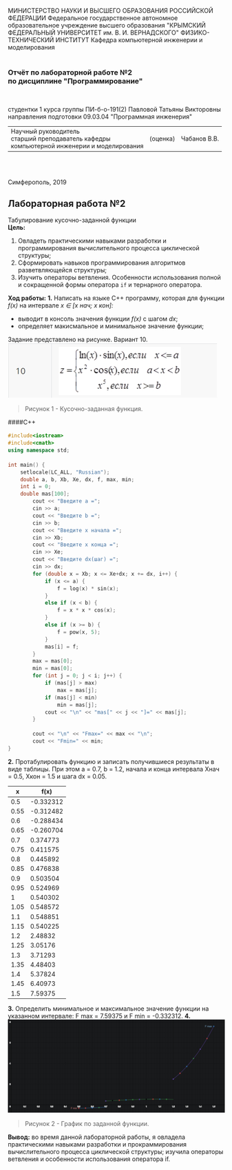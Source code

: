 МИНИСТЕРСТВО НАУКИ  И ВЫСШЕГО ОБРАЗОВАНИЯ РОССИЙСКОЙ ФЕДЕРАЦИИ
Федеральное государственное автономное образовательное учреждение высшего образования
"КРЫМСКИЙ ФЕДЕРАЛЬНЫЙ УНИВЕРСИТЕТ им. В. И. ВЕРНАДСКОГО"
ФИЗИКО-ТЕХНИЧЕСКИЙ ИНСТИТУТ
Кафедра компьютерной инженерии и моделирования
<br/><br/>

### Отчёт по лабораторной работе №2<br/> по дисциплине "Программирование"
<br/>

студентки 1 курса группы ПИ-б-о-191(2)
Павловой Татьяны Викторовны
направления подготовки 09.03.04 "Программная инженерия"
<br/>

<table>
<tr><td>Научный руководитель<br/> старший преподаватель кафедры<br/> компьютерной инженерии и моделирования</td>
<td>(оценка)</td>
<td>Чабанов В.В.</td>
</tr>
</table>
<br/><br/>

Симферополь, 2019

## Лабораторная работа №2
Табулирование кусочно-заданной функции<br>
**Цель:**  
1. Овладеть практическими навыками разработки и программирования вычислительного процесса циклической структуры;
2. Сформировать навыков программирования алгоритмов разветвляющейся структуры;
3. Изучить операторы ветвления. Особенности использования полной и сокращенной формы оператора `if` и тернарного оператора.

**Ход работы:**
**1\.**  Написать на языке C++ программу, которая для функции *f(x)* на интервале *x ∈ [x нач; x кон]:*
- выводит в консоль значения функции *f(x)* с шагом *dx*;
- определяет макисмальное и минимальное значение функции;

Задание представлено на рисунке. Вариант 10. <br>
![Рис. 1](https://github.com/dark-angel-jpg/Lab/blob/master/image%20lab%202/задание%20лаба%202.jpg?raw=true) 
>Рисунок 1 - Кусочно-заданная функция.

####С++
```cpp
#include<iostream>
#include<cmath>
using namespace std;

int main() {
	setlocale(LC_ALL, "Russian");
	double a, b, Xb, Xe, dx, f, max, min;
	int i = 0;
	double mas[100];
		cout << "Введите a =";
		cin >> a;
		cout << "Введите b =";
		cin >> b;
		cout << "Введите x начала =";
		cin >> Xb;
		cout << "Введите x конца =";
		cin >> Xe;
		cout << "Введите dx(шаг) =";
		cin >> dx;
		for (double x = Xb; x <= Xe+dx; x += dx, i++) {
			if (x <= a) {
				f = log(x) * sin(x);
			}
			else if (x < b) {
				f = x * x * cos(x);
			}
			else if (x >= b) {
				f = pow(x, 5);
			}
			mas[i] = f;
		}
		max = mas[0];
		min = mas[0];
		for (int j = 0; j < i; j++) {
			if (mas[j] > max)
				max = mas[j];
			if (mas[j] < min)
				min = mas[j];
			cout << "\n" << "mas[" << j << "]=" << mas[j];
		}
		
		cout << "\n" << "Fmax=" << max << "\n";
		cout << "Fmin=" << min;
}
```
**2\.** Протабулировать функцию и записать получившиеся результаты в виде таблицы.  При этом a = 0.7, b = 1.2, начала и конца интервала Xнач = 0.5, Xкон = 1.5 и шага dx = 0.05.
                    
| x  |  f(x) |
| ------------ | ------------ |
| 0.5  | -0.332312  |
| 0.55  | -0.312482  |
| 0.6  | -0.288434  |
| 0.65  | -0.260704  |
| 0.7  | 0.374773  |
| 0.75  | 0.411575  |
| 0.8  | 0.445892  |
| 0.85   | 0.476838  |
| 0.9  | 0.503504  |
| 0.95  | 0.524969  |
| 1  | 0.540302  |
| 1.05  | 0.548572  |
| 1.1  | 0.548851  |
| 1.15  | 0.540225  |
| 1.2  | 2.48832  |
| 1.25  | 3.05176  |
| 1.3  | 3.71293  |
| 1.35  | 4.48403  |
| 1.4  | 5.37824  |
| 1.45  | 6.40973  |
| 1.5  | 7.59375  | <br>
**3\.** Определить минимальное и максимальное значение функции на указанном интервале:
F max = 7.59375 и F min = -0.332312.
**4\.** 
![Рис.2](https://github.com/dark-angel-jpg/Lab/blob/master/image%20lab%202/график%20темный.jpg?raw=true)
>Рисунок 2 - График по заданной функции. 

**Вывод:** во время данной лабораторной работы, я овладела практическими навыками разработки и прокраммирования вычислительного процесса циклической структуры; изучила операторы ветвления и особенности использования оператора if. 
